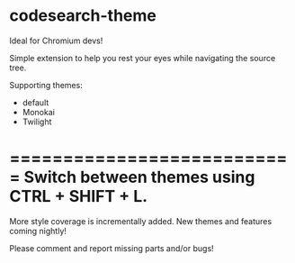 codesearch-theme
================

Ideal for Chromium devs! 

Simple extension to help you rest your eyes while navigating the source tree.

Supporting themes:
- default
- Monokai
- Twilight

===========================
Switch between themes using 
CTRL + SHIFT + L.
===========================

More style coverage is incrementally added. New themes and features coming nightly!

Please comment and report missing parts and/or bugs!
